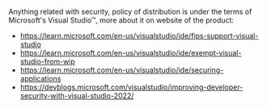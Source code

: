 Anything related with security, policy of distribution is under the terms of Microsoft's Visual Studio™, more about it on website of the product:

- https://learn.microsoft.com/en-us/visualstudio/ide/fips-support-visual-studio
- https://learn.microsoft.com/en-us/visualstudio/ide/exempt-visual-studio-from-wip
- https://learn.microsoft.com/en-us/visualstudio/ide/securing-applications
- https://devblogs.microsoft.com/visualstudio/improving-developer-security-with-visual-studio-2022/